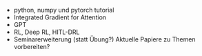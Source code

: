 - python, numpy und pytorch tutorial
- Integrated Gradient for Attention
- GPT
- RL, Deep RL, HITL-DRL
- Seminarerweiterung (statt Übung?) Aktuelle Papiere zu Themen vorbereiten?
